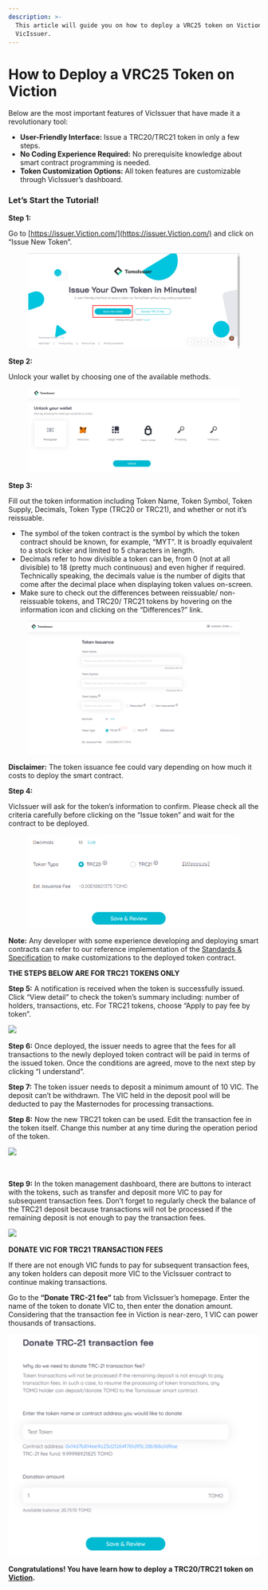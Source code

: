 ```yaml
---
description: >-
  This article will guide you on how to deploy a VRC25 token on Viction using
  VicIssuer.
---
```


# How to Deploy a VRC25 Token on Viction

Below are the most important features of VicIssuer that have made it a revolutionary tool:

* **User-Friendly Interface:** Issue a TRC20/TRC21 token in only a few steps.
* **No Coding Experience Required:** No prerequisite knowledge about smart contract programming is needed.
* **Token Customization Options:** All token features are customizable through VicIssuer’s dashboard.

### **Let’s Start the Tutorial!**

**Step 1:**

Go to [https://issuer.Viction.com/](https://issuer.Viction.com/) and click on “Issue New Token”.

<figure><img src="../.gitbook/assets/Screenshot_2 (2).png" alt=""><figcaption></figcaption></figure>

**Step 2:**

Unlock your wallet by choosing one of the available methods.

<figure><img src="../.gitbook/assets/Screenshot_3 (2).png" alt=""><figcaption></figcaption></figure>

**Step 3:**

Fill out the token information including Token Name, Token Symbol, Token Supply, Decimals, Token Type (TRC20 or TRC21), and whether or not it’s reissuable.

* The symbol of the token contract is the symbol by which the token contract should be known, for example, “MYT”. It is broadly equivalent to a stock ticker and limited to 5 characters in length.
* Decimals refer to how divisible a token can be, from 0 (not at all divisible) to 18 (pretty much continuous) and even higher if required. Technically speaking, the decimals value is the number of digits that come after the decimal place when displaying token values on-screen.
* Make sure to check out the differences between reissuable/ non-reissuable tokens, and TRC20/ TRC21 tokens by hovering on the information icon and clicking on the “Differences?” link.

<figure><img src="../.gitbook/assets/Screenshot_1 (2).png" alt=""><figcaption></figcaption></figure>

**Disclaimer:** The token issuance fee could vary depending on how much it costs to deploy the smart contract.

**Step 4:**

VicIssuer will ask for the token’s information to confirm. Please check all the criteria carefully before clicking on the “Issue token” and wait for the contract to be deployed.

<figure><img src="../.gitbook/assets/Screenshot_2.png" alt=""><figcaption></figcaption></figure>

**Note:** Any developer with some experience developing and deploying smart contracts can refer to our reference implementation of the [Standards & Specification](https://docs.Viction.com/developer-guide/standards-and-specification) to make customizations to the deployed token contract.

**THE STEPS BELOW ARE FOR TRC21 TOKENS ONLY**

**Step 5:** A notification is received when the token is successfully issued. Click “View detail” to check the token’s summary including: number of holders, transactions, etc. For TRC21 tokens, choose “Apply to pay fee by token”.

![](https://lh6.googleusercontent.com/s8zaJXonmRhE2DW8G2pCESXg9p5OHfYGmZYmf7iO\_h9Km5ddMq2MPCq-PE1gyPlPSbqsSCHN0ES6sdL4lNanfr3RWk-L1iEivRQnmW4fOP2KEg5IV4hBgEUccX9fy5RhTLjNejbL)

**Step 6:** Once deployed, the issuer needs to agree that the fees for all transactions to the newly deployed token contract will be paid in terms of the issued token. Once the conditions are agreed, move to the next step by clicking “I understand”.

**Step 7:** The token issuer needs to deposit a minimum amount of 10 VIC. The deposit can’t be withdrawn. The VIC held in the deposit pool will be deducted to pay the Masternodes for processing transactions.

**Step 8:** Now the new TRC21 token can be used. Edit the transaction fee in the token itself. Change this number at any time during the operation period of the token.

![](https://lh6.googleusercontent.com/DgX6LNwhUIybgabf3K9iLpd\_DPYkgLrHHWlJ3RML8qPQoZa\_Dvp5rvaJ8c8ZOwnEfkcyRJtlUqYB5-PuY3X0pjdJglnFZ0-j9eL2Lb1QXdJaMmm7jUh526k9oyF-\_RHZUD-hG9Rd)

**‌**

**Step 9:** In the token management dashboard, there are buttons to interact with the tokens, such as transfer and deposit more VIC to pay for subsequent transaction fees. Don’t forget to regularly check the balance of the TRC21 deposit because transactions will not be processed if the remaining deposit is not enough to pay the transaction fees.

![](https://lh3.googleusercontent.com/I2ffwVcBRRPCo43hFDXrc-9HXoXdzxQWJofCbR4R-VW342b0EChRjR3tcR3TP3tKu3s26v6MjP7NnGgJqVBvBBiEELNLj1W82UhSH6YZM6akbFLlGAoh6FAp5t77q4njg8DQyiqK)

**DONATE VIC FOR TRC21 TRANSACTION FEES**

If there are not enough VIC funds to pay for subsequent transaction fees, any token holders can deposit more VIC to the VicIssuer contract to continue making transactions.‌

Go to the **“Donate TRC-21 fee”** tab from VicIssuer’s homepage. Enter the name of the token to donate VIC to, then enter the donation amount. Considering that the transaction fee in Viction is near-zero, 1 VIC can power thousands of transactions.

![](<../.gitbook/assets/image (105).png>)

**‌Congratulations! You have learn how to deploy a TRC20/TRC21 token on**[ **Viction**](http://Viction.com/)**.**
